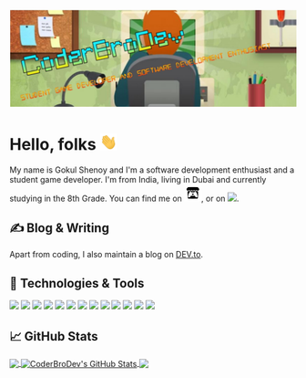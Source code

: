 
# [![CoderBroDev's header](https://raw.githubusercontent.com/CoderBroDev/CoderBroDev/main/SmartSelect_20210521-151936_Sketch.jpg)](https://coderbro.coderbrodev.repl.co/)

# Hello, folks <img src="https://raw.githubusercontent.com/CoderBroDev/CoderBroDev/master/wave.gif" width="30px">
My name is Gokul Shenoy and I'm a software development enthusiast and a student game developer. I'm from India, living in Dubai and currently studying in the 8th Grade. You can find me on <a href="https://grunkgrunk.itch.io/"><img height="30" width="30" src="https://raw.githubusercontent.com/CoderBroDev/CoderBroDev/main/itch-io%20(1).png"></a>,  or on <a href="https://dev.to/CoderBroDev"><img height="30" src="https://raw.githubusercontent.com/WaylonWalker/WaylonWalker/main/icon/dev.png"></a>.
## &#x270d; Blog & Writing

Apart from coding, I also maintain a blog on [DEV.to](https://dev.to/CoderBroDev).

## 🔧 Technologies & Tools
![](https://img.shields.io/badge/OS-Linux-informational?style=flat&logo=linux&logoColor=white&color=2bbc8a)
![](https://img.shields.io/badge/Editor-IntelliJ_IDEA-informational?style=flat&logo=intellij-idea&logoColor=white&color=2bbc8a)
![](https://img.shields.io/badge/Code-Python-informational?style=flat&logo=python&logoColor=white&color=2bbc8a)
![](https://img.shields.io/badge/Code-JavaScript-informational?style=flat&logo=javascript&logoColor=white&color=2bbc8a)
![](https://img.shields.io/badge/Code-Golang-informational?style=flat&logo=go&logoColor=white&color=2bbc8a)
![](https://img.shields.io/badge/Code-Make-informational?style=flat&logo=cmake&logoColor=white&color=2bbc8a)
![](https://img.shields.io/badge/Code-Vue-informational?style=flat&logo=vue.js&logoColor=white&color=2bbc8a)
![](https://img.shields.io/badge/Shell-Bash-informational?style=flat&logo=gnu-bash&logoColor=white&color=2bbc8a)
![](https://img.shields.io/badge/Tools-PostgreSQL-informational?style=flat&logo=postgresql&logoColor=white&color=2bbc8a)
![](https://img.shields.io/badge/Tools-Docker-informational?style=flat&logo=docker&logoColor=white&color=2bbc8a)
![](https://img.shields.io/badge/Tools-Kubernetes-informational?style=flat&logo=kubernetes&logoColor=white&color=2bbc8a)
![](https://img.shields.io/badge/Tools-Red_Hat_OpenShift-informational?style=flat&logo=red-hat-open-shift&logoColor=white&color=2bbc8a)
![](https://img.shields.io/badge/Cloud-Digital_Ocean-informational?style=flat&logo=digitalocean&logoColor=white&color=2bbc8a)

## &#x1f4c8; GitHub Stats

<a href="https://github.com/CoderBroDev/CoderBroDev">
  <img align="center" src="https://github-readme-stats.vercel.app/api/top-langs/?username=CoderBroDev&hide=java,html,tex&title_color=ffffff&text_color=c9cacc&icon_color=2bbc8a&bg_color=1d1f21&langs_count=3" />
</a>
<a href="https://github.com/CoderBroDev/CoderBroDev">
  <img align="center" src="https://github-readme-stats.vercel.app/api?username=CoderBroDev&show_icons=true&line_height=27&count_private=true&title_color=ffffff&text_color=c9cacc&icon_color=2bbc8a&bg_color=1d1f21" alt="CoderBroDev's GitHub Stats" />
</a>

<a href="https://github.com/CoderBroDev/LetterFinder1.0">
  <img align="center" src="https://github-readme-stats.vercel.app/api/pin/?username=CoderBroDev&repo=LetterFinder1.0&title_color=ffffff&text_color=c9cacc&icon_color=2bbc8a&bg_color=1d1f21" />
</a>



<!--
**CoderBroDev/CoderBroDev** is a ✨ _special_ ✨ repository because its `README.md` (this file) appears on your GitHub profile.

Here are some ideas to get you started:

- 🔭 I’m currently working on ...
- 🌱 I’m currently learning ...
- 👯 I’m looking to collaborate on ...
- 🤔 I’m looking for help with ...
- 💬 Ask me about ...
- 📫 How to reach me: ...
- 😄 Pronouns: ...
- ⚡ Fun fact: ...
-->

